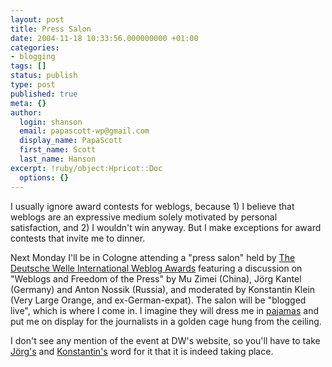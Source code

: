 ```yaml
---
layout: post
title: Press Salon
date: 2004-11-18 10:33:56.000000000 +01:00
categories:
- blogging
tags: []
status: publish
type: post
published: true
meta: {}
author:
  login: shanson
  email: papascott-wp@gmail.com
  display_name: PapaScott
  first_name: Scott
  last_name: Hanson
excerpt: !ruby/object:Hpricot::Doc
  options: {}
---
```

<p>I usually ignore award contests for weblogs, because 1) I believe that weblogs are an expressive medium solely motivated by personal satisfaction, and 2) I wouldn't win anyway. But I make exceptions for award contests that invite me to dinner.</p>
<p>Next Monday I'll be in Cologne attending a "press salon" held by <a title="The BOBs - BEST OF THE BLOGS - Deutsche Welle International Weblog Awards 2004" href="http://www.thebobs.de/bob.php?site=home">The Deutsche Welle International Weblog Awards</a> featuring a discussion on "Weblogs and Freedom of the Press" by Mu Zimei (China), Jörg Kantel (Germany) and Anton Nossik (Russia), and moderated by Konstantin Klein (Very Large Orange, and ex-German-expat). The salon will be "blogged live", which is where I come in. I imagine they will dress me in <a href="https://www.papascott.de/archives/2004/09/12/a-guy-in-his-pajamas/">pajamas</a> and put me on display for the journalists in a golden cage hung from the ceiling.</p>
<p>I don't see any mention of the event at DW's website, so you'll have to take <a href="http://blog.schockwellenreiter.de/6707">Jörg's</a> and <a href="http://www.worldwideklein.de/index.php?/weblog/on-the-road-again/">Konstantin's</a> word for it that it is indeed taking place.</p>
